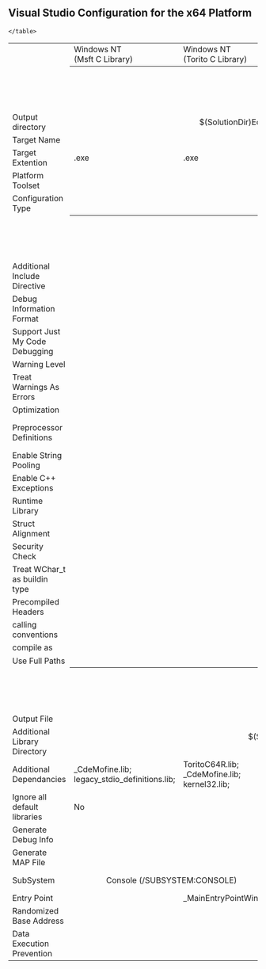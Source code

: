## Visual Studio Configuration for the x64 Platform
<table>
        <tr>
            <td></td>
            <td>Windows NT<br>(Msft C Library)</td>
            <td>Windows NT<br>(Torito C Library)</td>
            <td>UEFI DXE<br>(CdeLib)</td>
            <td>UEFI PEI<br>(CdeLib)</td>
            <td>UEFI SHELL<br>(CdeLib)</td>
        </tr>
        <tr><td><th align="center" colspan="5"> <h2>Configuration Properties </h2></th> </td></tr>
        <tr><td>Output directory</td><td align="center" colspan="5"> $(SolutionDir)Edk2\CdeValidationPkg\build\$(Platform)\$(Configuration)</td></tr>
        <tr><td>Target Name</td><td align="center" colspan="5"> $(ProjectName)</td></tr>
        <tr><td>Target Extention</td><td>.exe</td><td>.exe</td><td>.efi</td><td>.efi</td><td>.efi</td>
        <tr>
            <td>Platform Toolset</td>
            <td align="center" colspan="5"> Visual Studio 2017 (v141)</td>
        </tr>
        <tr>
            <td>Configuration Type</td>
            <td align="center" colspan="5">   Application (.exe)</td>
        </tr>
        <tr><td><th align="center" colspan="5"> <h2>C/C++ compiler settings</h2></th> </td></tr>
        <tr>
            <td>Additional Include Directive</td>
            <td align="center" colspan="5">$(SolutionDir)Edk2\CdePkg\include;</td>
        </tr>
        <tr>
            <td>Debug Information Format</td>
            <td align="center" colspan="5">None</td>
        </tr>
        <tr>
            <td>Support Just My Code Debugging</td>
            <td align="center" colspan="5">No</td>
        </tr>
        <tr>
            <td>Warning Level</td>
            <td align="center" colspan="5">Level3 (/W3)</td>
        </tr>
        <tr>
            <td>Treat Warnings As Errors</td>
            <td align="center" colspan="5">Yes (/WX)</td>
        </tr>
        <tr>
            <td>Optimization</td>
            <td align="center" colspan="5">/O1</td>
        </tr>
        <tr>
            <td>Preprocessor Definitions</td>
            <td align="center" colspan="5">_NO_CRT_STDIO_INLINE;<br>_CRT_SECURE_NO_WARNINGS;<br> CDE_DRIVER_NAME="$(TargetName)";</td>
        </tr>
        <tr><td>Enable String Pooling</td><td align="center" colspan="5">Yes /GF</td></tr>
        <tr><td>Enable C++ Exceptions</td><td align="center" colspan="5">No</td></tr>
        <tr><td>Runtime Library</td><td align="center" colspan="5">Multi-threaded /MT</td></tr>
        <tr><td>Struct Alignment</td><td align="center" colspan="5">default</td></tr>
        <tr></tr>
        <tr><td>Security Check</td><td align="center" colspan="5">Disable /GS-</td></tr>
        <tr><td>Treat WChar_t as buildin type</td><td align="center" colspan="5">No</td></tr>
        <tr><td>Precompiled Headers</td><td align="center" colspan="5">No</td></tr>
        <tr><td>calling conventions</td><td align="center" colspan="5">__cdecl(/Gd)</td></tr>
        <tr><td>compile as</td><td align="center" colspan="5">/TC</td></tr>
        <tr><td>Use Full Paths</td><td align="center" colspan="5">No</td></tr>
        <tr><td><th align="center" colspan="5"> <h2>Linker settings</h2></th> </td></tr>
        <tr><td>Output File</td><td align="center" colspan="5">$(OutDir)$(TargetName)$(TargetExt)</td></td></tr>
       <tr><td>Additional Library Directory</td><td align="center" colspan="5">$(SolutionDir)Edk2\CdeValidationPkg\Library\;<br>$(SolutionDir)Edk2\CdePkg\CdeLib\x64\;</td></tr>
        <tr><td>Additional Dependancies</td>
            <td>_CdeMofine.lib;<br>legacy_stdio_definitions.lib;</td>
            <td>ToritoC64R.lib;<br>_CdeMofine.lib;<br>kernel32.lib;</td>
            <td>CdeLib.lib;<br>_CdeMofine.lib;</td>
            <td>CdeLib.lib;<br>_CdeMofine.lib;</td>
            <td>ToritoC64R.lib;<br>_CdeMofine.lib;</td>
        </tr>
        <tr><td>Ignore all default libraries</td>
            <td>No</td>
            <td align="center" colspan="4">Yes (/NODEFAULTLIB) </td>
        </tr>
        <tr><td>Generate Debug Info</td><td align="center" colspan="5">No</td></tr>
        <tr><td>Generate MAP File</td><td align="center" colspan="5">Yes (/MAP)</td></tr>
        <tr><td>SubSystem</td>
            <td align="center" colspan="2">Console (/SUBSYSTEM:CONSOLE)</td>
            <td align="center" colspan="2">EFI Boot Service Driver (/SUBSYSTEM:EFI_BOOT_SERVICE_DRIVER)</td>
            <td>EFI Application (/SUBSYSTEM:EFI_APPLICATION)</td>
        </tr>
        <tr><td>Entry Point</td>
            <td align="center" colspan="1"></td>
            <td align="center" colspan="1">_MainEntryPointWinNT</td>
            <td align="center" colspan="1">_MainEntryPointWinDxe</td>
            <td align="center" colspan="1">_MainEntryPointWinPei</td>
            <td align="center" colspan="1">_MainEntryPointWinShell</td>
        </tr>
        <tr><td>Randomized Base Address</td>
            <td align="center" colspan="5">No (/DYNAMICBASE:NO)</td>
        </tr>        
        <tr><td>Data Execution Prevention</td>
            <td align="center" colspan="5">No (/NXCOMPAT:NO)</td>
        </tr>        
        
    </table>
